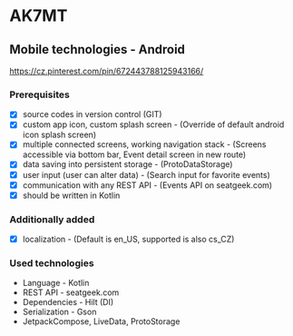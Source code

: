 # AK7MT

## Mobile technologies - Android

https://cz.pinterest.com/pin/672443788125943166/

### Prerequisites

- [x] source codes in version control (GIT)
- [x] custom app icon, custom splash screen - (Override of default android icon splash screen)
- [x] multiple connected screens, working navigation stack - (Screens accessible via bottom bar, Event detail screen in new route)
- [x] data saving into persistent storage - (ProtoDataStorage)
- [x] user input (user can alter data) - (Search input for favorite events)
- [x] communication with any REST API - (Events API on seatgeek.com)
- [x] should be written in Kotlin

### Additionally added

- [x] localization - (Default is en_US, supported is also cs_CZ)

### Used technologies

- Language - Kotlin
- REST API - seatgeek.com
- Dependencies - Hilt (DI)
- Serialization - Gson
- JetpackCompose, LiveData, ProtoStorage